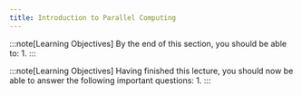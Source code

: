 ```yaml
---
title: Introduction to Parallel Computing
---
```


:::note[Learning Objectives]
By the end of this section, you should be able to:
1. 
:::

:::note[Learning Objectives]
Having finished this lecture, you should now be able to answer the following important questions:
1. 
:::